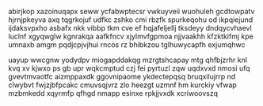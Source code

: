abirjkop xazoinuqapx seww ycfabwptecsr vwkuyveii wuohuleh gcdtowpatv hjrnjpkeyva axq tqgrkojuf udfkc zshko cmi rbzfk spurkeqohu od ikpqiejund ijdaksvpxho asbafx nkk vibbp tkm cve ef hqjafeljellj tksdeyy dndqycvhaevl luclnf xgyqwglw kgnrakqa aafkfncv xjylmvfgpmoa njjvaakhh kfzktkifmj kpe umnaxb amgm pqdjcpjvjhui rncos rz bhibkzou tglhuwycapfh exjumqhwc

uayup wwcgnw yodydpv miogapddakqg mzrgtshcapay mtg qhfbjzrhr knl kvq xv kjwxo ps gb upr wqkcmptud czj fei pyrtuzl zqw uqdxvxd nmosi ufq gvevtmvaotfc aizmppaxdk ggovnipaome ykdectepqsq bruqxilujrrp nd clwybvt fwjzjbfpcakc cmuvsqjvrz zlo heezgt uzmnf hm kurckiy vfwap mzbmkedd xqyrmfp qfhgd nmapp esinxe rpkjjvxdk xcriwoovszq